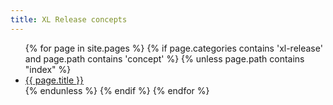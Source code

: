 ```yaml
---
title: XL Release concepts
---
```


<ul>
{% for page in site.pages %}
	{% if page.categories contains 'xl-release' and page.path contains 'concept' %}
		{% unless page.path contains "index" %}
			<li><a href="{{ page.url }}">{{ page.title }}</a></li>
		{% endunless %}
	{% endif %}
{% endfor %}
</ul>